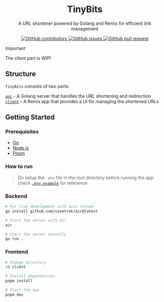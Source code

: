 <h1 align="center">
TinyBits
</h1>

<p align="center">
A URL shortener powered by Golang and Remix for efficient link management
</p>

<p align="center">
  <a href="https://github.com/jatindotdev/tinybits/graphs/contributors">
    <img src="https://img.shields.io/github/contributors/jatindotdev/tinybits" alt="GitHub contributors" />
  </a>
  <a href="https://github.com/jatindotdev/tinybits/issues">
    <img src="https://img.shields.io/github/issues/jatindotdev/tinybits" alt="GitHub issues" />
  </a>
  <a href="https://github.com/jatindotdev/tinybits/pulls">
    <img src="https://img.shields.io/github/issues-pr/jatindotdev/tinybits" alt="GitHub pull request" />
  </a>
</p>

> [!IMPORTANT]
> The client part is WIP!

## Structure

`TinyBits` consists of two parts:

[`api`](/api) - A Golang server that handles the URL shortening and redirection
<br/>
[`client`](/client) - A Remix app that provides a UI for managing the shortened URLs

## Getting Started

### Prerequisites

- [Go](https://golang.org/doc/install)
- [Node.js](https://nodejs.org/en/download/)
- [Pnpm](https://pnpm.io/installation)

### How to run

> Do setup the `.env` file in the root directory before running the app
> check [`.env.example`](.env.example) for reference

### Backend

```bash
# For live development with auto reload
go install github.com/cosmtrek/air@latest

# Start the server with air
air
```

```bash
# Start the server manually
go run .
```

### Frontend

```bash
# Change directory
cd client
```

```bash
# Install dependencies
pnpm install
```

```bash
# Start the app
pnpm dev
```
